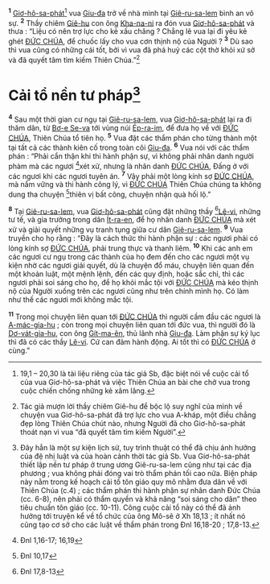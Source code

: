 <sup><b>1</b></sup> [Giơ-hô-sa-phát]()[^1-84115315-9723-46d9-a87b-8d95706f203a] vua [Giu-đa]() trở về nhà mình tại [Giê-ru-sa-lem]() bình an vô sự. <sup><b>2</b></sup> Thầy chiêm [Giê-hu]() con ông [Kha-na-ni]() ra đón vua [Giơ-hô-sa-phát]() và thưa : “Liệu có nên trợ lực cho kẻ xấu chăng ? Chẳng lẽ vua lại đi yêu kẻ ghét [ĐỨC CHÚA](), để chuốc lấy cho vua cơn thịnh nộ của Người ? <sup><b>3</b></sup> Dù sao thì vua cũng có những cái tốt, bởi vì vua đã phá huỷ các cột thờ khỏi xứ sở và đã quyết tâm tìm kiếm Thiên Chúa.”[^2-84115315-9723-46d9-a87b-8d95706f203a]

# Cải tổ nền tư pháp[^3-84115315-9723-46d9-a87b-8d95706f203a]

<sup><b>4</b></sup> Sau một thời gian cư ngụ tại [Giê-ru-sa-lem](), vua [Giơ-hô-sa-phát]() lại ra đi thăm dân, từ [Bơ-e Se-va]() tới vùng núi [Ép-ra-im](), để đưa họ về với [ĐỨC CHÚA](), Thiên Chúa tổ tiên họ. <sup><b>5</b></sup> Vua đặt các thẩm phán cho từng thành một tại tất cả các thành kiên cố trong toàn cõi [Giu-đa](). <sup><b>6</b></sup> Vua nói với các thẩm phán : “Phải cẩn thận khi thi hành phận sự, vì không phải nhân danh người phàm mà các ngươi [^1@-84115315-9723-46d9-a87b-8d95706f203a]xét xử, nhưng là nhân danh [ĐỨC CHÚA](), Đấng ở với các ngươi khi các ngươi tuyên án. <sup><b>7</b></sup> Vậy phải một lòng kính sợ [ĐỨC CHÚA](), mà nắm vững và thi hành công lý, vì [ĐỨC CHÚA]() Thiên Chúa chúng ta không dung tha chuyện [^2@-84115315-9723-46d9-a87b-8d95706f203a]thiên vị bất công, chuyện nhận quà hối lộ.”

<sup><b>8</b></sup> Tại [Giê-ru-sa-lem](), vua [Giơ-hô-sa-phát]() cũng đặt những thầy [^3@-84115315-9723-46d9-a87b-8d95706f203a][Lê-vi](), những tư tế, và gia trưởng trong dân [Ít-ra-en](), để họ nhân danh [ĐỨC CHÚA]() mà xét xử và giải quyết những vụ tranh tụng giữa cư dân [Giê-ru-sa-lem](). <sup><b>9</b></sup> Vua truyền cho họ rằng : “Đây là cách thức thi hành phận sự : các ngươi phải có lòng kính sợ [ĐỨC CHÚA](), phải trung thực và thanh liêm. <sup><b>10</b></sup> Khi các anh em các ngươi cư ngụ trong các thành của họ đem đến cho các ngươi một vụ kiện nhờ các ngươi giải quyết, dù là chuyện đổ máu, chuyện liên quan đến một khoản luật, một mệnh lệnh, đến các quy định, hoặc sắc chỉ, thì các ngươi phải soi sáng cho họ, để họ khỏi mắc tội với [ĐỨC CHÚA]() mà kéo thịnh nộ của Người xuống trên các ngươi cũng như trên chính mình họ. Có làm như thế các ngươi mới không mắc tội.

<sup><b>11</b></sup> Trong mọi chuyện liên quan tới [ĐỨC CHÚA]() thì người cầm đầu các ngươi là [A-mác-gia-hu]() ; còn trong mọi chuyện liên quan tới đức vua, thì người đó là [Dơ-vát-gia-hu](), con ông [Gít-ma-ên](), thủ lãnh nhà [Giu-đa](). Làm phận sự ký lục thì đã có các thầy [Lê-vi](). Cứ can đảm hành động. Ai tốt thì có [ĐỨC CHÚA]() ở cùng.”

[^1-84115315-9723-46d9-a87b-8d95706f203a]: 19,1 – 20,30 là tài liệu riêng của tác giả Sb, đặc biệt nói về cuộc cải tổ của vua Giơ-hô-sa-phát và việc Thiên Chúa an bài che chở vua trong cuộc chiến chống những kẻ xâm lăng.

[^2-84115315-9723-46d9-a87b-8d95706f203a]: Tác giả mượn lời thầy chiêm Giê-hu để bộc lộ suy nghĩ của mình về chuyện vua Giơ-hô-sa-phát đã trợ lực cho vua A-kháp, một điều chẳng đẹp lòng Thiên Chúa chút nào, nhưng Người đã cho Giơ-hô-sa-phát thoát nạn vì vua “đã quyết tâm tìm kiếm Người”.

[^3-84115315-9723-46d9-a87b-8d95706f203a]: Đây hẳn là một sự kiện lịch sử, tuy trình thuật có thể đã chịu ảnh hưởng của đệ nhị luật và của hoàn cảnh thời tác giả Sb. Vua Giơ-hô-sa-phát thiết lập nền tư pháp ở trung ương Giê-ru-sa-lem cũng như tại các địa phương ; vua không phải đóng vai trò thẩm phán tối cao nữa. Biện pháp này nằm trong kế hoạch cải tổ tôn giáo quy mô nhằm đưa dân về với Thiên Chúa (c.4) ; các thẩm phán thi hành phận sự nhân danh Đức Chúa (cc. 6-8), nên phải có thẩm quyền và khả năng “soi sáng cho dân” theo tiêu chuẩn tôn giáo (cc. 10-11). Công cuộc cải tổ này có thể đã ảnh hưởng tới truyện kể về tổ chức của ông Mô-sê ở Xh 18,13 ; ít nhất nó cũng tạo cơ sở cho các luật về thẩm phán trong Đnl 16,18-20 ; 17,8-13.

[^1@-84115315-9723-46d9-a87b-8d95706f203a]: Đnl 1,16-17; 16,19

[^2@-84115315-9723-46d9-a87b-8d95706f203a]: Đnl 10,17

[^3@-84115315-9723-46d9-a87b-8d95706f203a]: Đnl 17,8-13
